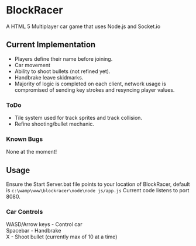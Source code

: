 BlockRacer
==========

A HTML 5 Multiplayer car game that uses Node.js and Socket.io

Current Implementation
----------------------

* Players define their name before joining.
* Car movement
* Ability to shoot bullets (not refined yet).
* Handbrake leave skidmarks.
* Majority of logic is completed on each client, network usage is compromised of sending key strokes and resyncing player values.

### ToDo

* Tile system used for track sprites and track collision.
* Refine shooting/bullet mechanic.

### Known Bugs
None at the moment!


Usage
-----

Ensure the Start Server.bat file points to your location of BlockRacer, default is `c:\wamp\www\blockracer\node\node js/app.js`
Current code listens to port 8080.


### Car Controls

WASD/Arrow keys		-		Control car  
Spacebar 			-		Handbrake  
X					-		Shoot bullet (currently max of 10 at a time)

